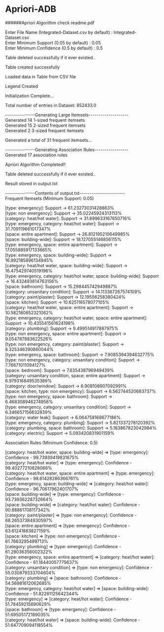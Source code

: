 # Apriori-ADB
######Apriori Algorithm
check readme.pdf

Enter File Name (Integrated-Dataset.csv by default) : Integrated-Dataset.csv <br />
Enter Minimum Support (0.05 by default) : 0.05 <br />
Enter Minimum Confidence (0.5 by default) : 0.5 <br />

Table deleted successfully if it ever existed..

Table created successfully

Loaded data in Table from CSV file

Legend Created

Initialization Complete...

Total number of entries in Dataset: 852433.0

---------------Generating Large Itemsets--------------------<br />
Generated 14 1-sized frequent itemsets <br />
Generated 15 2-sized frequent itemsets <br />
Generated 2 3-sized frequent itemsets <br />

Generated a total of 31 frequent itemsets...

---------------Generating Association Rules-----------------<br />
Generated 17 association rules

Apriori Algorithm Completed!!

Table deleted successfully if it ever existed..

Result stored in output.txt

---------------Contents of output.txt-----------------------<br />
Frequent Itemsets (Minimum Support: 0.05)

[type: emergency]: Support ->  61.23273031428863%<br />
[type: non emergency]: Support ->  35.02245924313113%<br />
[category: heat/hot water]: Support ->  31.899633167650716%<br />
[type: emergency, category: heat/hot water]: Support ->  31.709119661017347%<br />
[space: entire apartment]: Support ->  26.812195210649985%<br />
[space: building-wide]: Support ->  18.127055146856115%<br />
[type: emergency, space: entire apartment]: Support ->  17.055885917133665%<br />
[type: emergency, space: building-wide]: Support ->  16.992185896134945%<br />
[category: heat/hot water, space: building-wide]: Support ->  16.475429740519196%<br />
[type: emergency, category: heat/hot water, space: building-wide]: Support ->  16.432493814763156%<br />
[space: bathroom]: Support ->  15.298445742949887%<br />
[category: unsanitary condition]: Support ->  14.113367267574109%<br />
[category: paint/plaster]: Support ->  12.19556258380424%<br />
[space: kitchen]: Support ->  10.625116578077105%<br />
[category: heat/hot water, space: entire apartment]: Support ->  10.582180652321062%<br />
[type: emergency, category: heat/hot water, space: entire apartment]: Support ->  10.435541561624198%<br />
[category: plumbing]: Support ->  9.499514917887975%<br />
[type: non emergency, space: entire apartment]: Support ->  9.054787883622526%<br />
[type: non emergency, category: paint/plaster]: Support ->  8.325346390860044%<br />
[type: emergency, space: bathroom]: Support ->  7.9085394394632775%<br />
[type: non emergency, category: unsanitary condition]: Support ->  7.76671011094127%<br />
[space: bedroom]: Support ->  7.635438796949439%<br />
[category: unsanitary condition, space: entire apartment]: Support ->  6.979316849535389%<br />
[category: door/window]: Support ->  6.908108907092991%<br />
[space: kitchen, type: non emergency]: Support ->  6.562744520683737%<br />
[type: non emergency, space: bathroom]: Support ->  6.468308946274956%<br />
[type: emergency, category: unsanitary condition]: Support ->  6.346657156632839%<br />
[category: water leak]: Support ->  6.064758168677186%<br />
[type: emergency, category: plumbing]: Support ->  5.821337278120392%<br />
[category: plumbing, space: bathroom]: Support ->  5.183867823042984%<br />
[category: electric]: Support ->  5.093420831901159%<br />

Association Rules (Minimum Confidence: 0.5)

[category: heat/hot water, space: building-wide] => [type: emergency]: Confidence - 99.73939419831675%<br />
[category: heat/hot water] => [type: emergency]: Confidence - 99.40277210828066%<br />
[category: heat/hot water, space: entire apartment] => [type: emergency]: Confidence - 98.61428286366761%<br />
[type: emergency, space: building-wide] => [category: heat/hot water]: Confidence - 96.70617962401707%<br />
[space: building-wide] => [type: emergency]: Confidence - 93.73936228732664%<br />
[space: building-wide] => [category: heat/hot water]: Confidence - 90.88861708117342%<br />
[category: paint/plaster] => [type: non emergency]: Confidence - 68.26537384930597%<br />
[space: entire apartment] => [type: emergency]: Confidence - 63.61241883827159%<br />
[space: kitchen] => [type: non emergency]: Confidence - 61.7663295499713%<br />
[category: plumbing] => [type: emergency]: Confidence - 61.28036356002322%<br />
[type: emergency, space: entire apartment] => [category: heat/hot water]: Confidence - 61.18440057775637%<br />
[category: unsanitary condition] => [type: non emergency]: Confidence - 55.030879333704604%<br />
[category: plumbing] => [space: bathroom]: Confidence - 54.56981612062685%<br />
[type: emergency, category: heat/hot water] => [space: building-wide]: Confidence - 51.82261125642344%<br />
[type: emergency] => [category: heat/hot water]: Confidence - 51.78459215890629%<br />
[space: bathroom] => [type: emergency]: Confidence - 51.69505172189035%<br />
[category: heat/hot water] => [space: building-wide]: Confidence - 51.647709094118554%<br />
